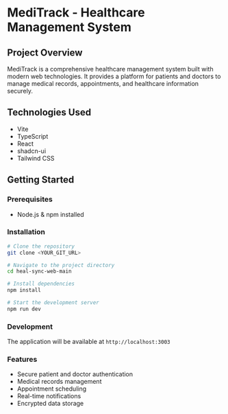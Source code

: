 # MediTrack - Healthcare Management System

## Project Overview
MediTrack is a comprehensive healthcare management system built with modern web technologies. It provides a platform for patients and doctors to manage medical records, appointments, and healthcare information securely.

## Technologies Used
- Vite
- TypeScript
- React
- shadcn-ui
- Tailwind CSS

## Getting Started

### Prerequisites
- Node.js & npm installed

### Installation
```sh
# Clone the repository
git clone <YOUR_GIT_URL>

# Navigate to the project directory
cd heal-sync-web-main

# Install dependencies
npm install

# Start the development server
npm run dev
```

### Development
The application will be available at `http://localhost:3003`

### Features
- Secure patient and doctor authentication
- Medical records management
- Appointment scheduling
- Real-time notifications
- Encrypted data storage

